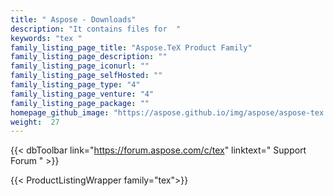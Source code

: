 ```yaml
---
title: " Aspose - Downloads"
description: "It contains files for  "
keywords: "tex "
family_listing_page_title: "Aspose.TeX Product Family"
family_listing_page_description: ""
family_listing_page_iconurl: ""
family_listing_page_selfHosted: ""
family_listing_page_type: "4"
family_listing_page_venture: "4"
family_listing_page_package: ""
homepage_github_image: "https://aspose.github.io/img/aspose/aspose-tex.png"
weight:  27
---
```


{{< dbToolbar link="https://forum.aspose.com/c/tex" linktext=" Support Forum " >}}

{{< ProductListingWrapper family="tex">}}
